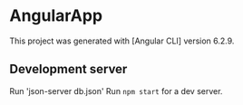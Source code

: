 # AngularApp

This project was generated with [Angular CLI] version 6.2.9.

## Development server

Run 'json-server db.json'
Run `npm start` for a dev server.

